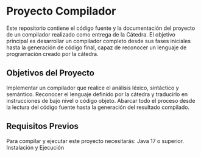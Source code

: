 # Proyecto Compilador
Este repositorio contiene el código fuente y la documentación del proyecto de un compilador realizado como entrega de la Cátedra. El objetivo principal es desarrollar un compilador completo desde sus fases iniciales hasta la generación de código final, capaz de reconocer un lenguaje de programación creado por la cátedra.

## Objetivos del Proyecto
Implementar un compilador que realice el análisis léxico, sintáctico y semántico.
Reconocer el lenguaje definido por la cátedra y traducirlo en instrucciones de bajo nivel o código objeto.
Abarcar todo el proceso desde la lectura del código fuente hasta la generación del resultado compilado.  

## Requisitos Previos
Para compilar y ejecutar este proyecto necesitarás:
Java 17 o superior.
Instalación y Ejecución
